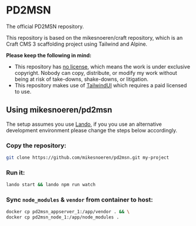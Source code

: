 # PD2MSN
The official PD2MSN repository.

This repository is based on the mikesnoeren/craft repository, which is an Craft CMS 3 scaffolding project using Tailwind and Alpine. 

**Please keep the following in mind:**
- This repository has [no license](https://choosealicense.com/no-permission/), which means the work is under exclusive copyright. Nobody can copy, distribute, or modify my work without being at risk of take-downs, shake-downs, or litigation.
- This repository makes use of [TailwindUI](https://tailwindui.com/) which requires a paid licensed to use.
## Using mikesnoeren/pd2msn
The setup assumes you use [Lando](https://github.com/lando/lando), if you you use an alternative development environment please change the steps below accordingly.

### Copy the repository:
```bash
git clone https://github.com/mikesnoeren/pd2msn.git my-project
``` 

### Run it:
```bash
lando start && lando npm run watch
```

### Sync `node_modules` & `vendor` from container to host:
```bash
docker cp pd2msn_appserver_1:/app/vendor . && \
docker cp pd2msn_node_1:/app/node_modules .
```